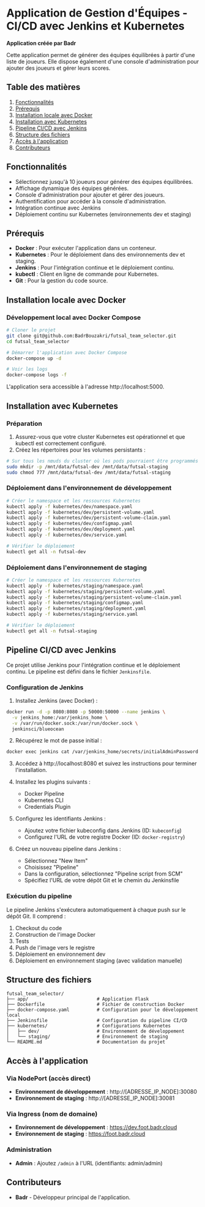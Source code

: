 # Application de Gestion d'Équipes - CI/CD avec Jenkins et Kubernetes

**Application créée par Badr**

Cette application permet de générer des équipes équilibrées à partir d'une liste de joueurs. Elle dispose également d'une console d'administration pour ajouter des joueurs et gérer leurs scores.

## Table des matières

1. [Fonctionnalités](#fonctionnalités)
2. [Prérequis](#prérequis)
3. [Installation locale avec Docker](#installation-locale-avec-docker)
4. [Installation avec Kubernetes](#installation-avec-kubernetes)
5. [Pipeline CI/CD avec Jenkins](#pipeline-cicd-avec-jenkins)
6. [Structure des fichiers](#structure-des-fichiers)
7. [Accès à l'application](#accès-à-lapplication)
8. [Contributeurs](#contributeurs)

## Fonctionnalités

- Sélectionnez jusqu'à 10 joueurs pour générer des équipes équilibrées.
- Affichage dynamique des équipes générées.
- Console d'administration pour ajouter et gérer des joueurs.
- Authentification pour accéder à la console d'administration.
- Intégration continue avec Jenkins
- Déploiement continu sur Kubernetes (environnements dev et staging)

## Prérequis

- **Docker** : Pour exécuter l'application dans un conteneur.
- **Kubernetes** : Pour le déploiement dans des environnements dev et staging.
- **Jenkins** : Pour l'intégration continue et le déploiement continu.
- **kubectl** : Client en ligne de commande pour Kubernetes.
- **Git** : Pour la gestion du code source.

## Installation locale avec Docker

### Développement local avec Docker Compose

```bash
# Cloner le projet
git clone git@github.com:BadrBouzakri/futsal_team_selector.git
cd futsal_team_selector

# Démarrer l'application avec Docker Compose
docker-compose up -d

# Voir les logs
docker-compose logs -f
```

L'application sera accessible à l'adresse http://localhost:5000.

## Installation avec Kubernetes

### Préparation

1. Assurez-vous que votre cluster Kubernetes est opérationnel et que kubectl est correctement configuré.
2. Créez les répertoires pour les volumes persistants :

```bash
# Sur tous les nœuds du cluster où les pods pourraient être programmés
sudo mkdir -p /mnt/data/futsal-dev /mnt/data/futsal-staging
sudo chmod 777 /mnt/data/futsal-dev /mnt/data/futsal-staging
```

### Déploiement dans l'environnement de développement

```bash
# Créer le namespace et les ressources Kubernetes
kubectl apply -f kubernetes/dev/namespace.yaml
kubectl apply -f kubernetes/dev/persistent-volume.yaml
kubectl apply -f kubernetes/dev/persistent-volume-claim.yaml
kubectl apply -f kubernetes/dev/configmap.yaml
kubectl apply -f kubernetes/dev/deployment.yaml
kubectl apply -f kubernetes/dev/service.yaml

# Vérifier le déploiement
kubectl get all -n futsal-dev
```

### Déploiement dans l'environnement de staging

```bash
# Créer le namespace et les ressources Kubernetes
kubectl apply -f kubernetes/staging/namespace.yaml
kubectl apply -f kubernetes/staging/persistent-volume.yaml
kubectl apply -f kubernetes/staging/persistent-volume-claim.yaml
kubectl apply -f kubernetes/staging/configmap.yaml
kubectl apply -f kubernetes/staging/deployment.yaml
kubectl apply -f kubernetes/staging/service.yaml

# Vérifier le déploiement
kubectl get all -n futsal-staging
```

## Pipeline CI/CD avec Jenkins

Ce projet utilise Jenkins pour l'intégration continue et le déploiement continu. Le pipeline est défini dans le fichier `Jenkinsfile`.

### Configuration de Jenkins

1. Installez Jenkins (avec Docker) :

```bash
docker run -d -p 8080:8080 -p 50000:50000 --name jenkins \
  -v jenkins_home:/var/jenkins_home \
  -v /var/run/docker.sock:/var/run/docker.sock \
  jenkinsci/blueocean
```

2. Récupérez le mot de passe initial :

```bash
docker exec jenkins cat /var/jenkins_home/secrets/initialAdminPassword
```

3. Accédez à http://localhost:8080 et suivez les instructions pour terminer l'installation.

4. Installez les plugins suivants :
   - Docker Pipeline
   - Kubernetes CLI
   - Credentials Plugin

5. Configurez les identifiants Jenkins :
   - Ajoutez votre fichier kubeconfig dans Jenkins (ID: `kubeconfig`)
   - Configurez l'URL de votre registre Docker (ID: `docker-registry`)

6. Créez un nouveau pipeline dans Jenkins :
   - Sélectionnez "New Item"
   - Choisissez "Pipeline"
   - Dans la configuration, sélectionnez "Pipeline script from SCM"
   - Spécifiez l'URL de votre dépôt Git et le chemin du Jenkinsfile

### Exécution du pipeline

Le pipeline Jenkins s'exécutera automatiquement à chaque push sur le dépôt Git. Il comprend :
1. Checkout du code
2. Construction de l'image Docker
3. Tests
4. Push de l'image vers le registre
5. Déploiement en environnement dev
6. Déploiement en environnement staging (avec validation manuelle)

## Structure des fichiers

```
futsal_team_selector/
├── app/                         # Application Flask
├── Dockerfile                   # Fichier de construction Docker
├── docker-compose.yaml          # Configuration pour le développement local
├── Jenkinsfile                  # Configuration du pipeline CI/CD
├── kubernetes/                  # Configurations Kubernetes
│   ├── dev/                     # Environnement de développement
│   └── staging/                 # Environnement de staging
└── README.md                    # Documentation du projet
```

## Accès à l'application

### Via NodePort (accès direct)
- **Environnement de développement** : http://[ADRESSE_IP_NODE]:30080
- **Environnement de staging** : http://[ADRESSE_IP_NODE]:30081

### Via Ingress (nom de domaine)
- **Environnement de développement** : https://dev.foot.badr.cloud
- **Environnement de staging** : https://foot.badr.cloud

### Administration
- **Admin** : Ajoutez `/admin` à l'URL (identifiants: admin/admin)

## Contributeurs

- **Badr** - Développeur principal de l'application.